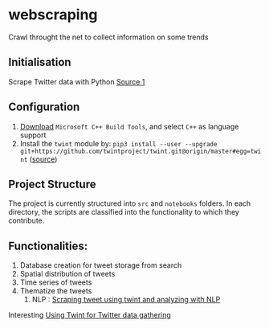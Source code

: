 # webscraping

Crawl throught the net to collect information on some trends

## Initialisation

Scrape Twitter data with Python [Source 1](https://www.natasshaselvaraj.com/how-to-scrape-twitter/) 

## Configuration

1. [Download](https://visualstudio.microsoft.com/downloads/#build-tools-for-visual-studio-2019) `Microsoft C++ Build Tools`, and select `C++` as language support
2. Install the `twint` module by: `pip3 install --user --upgrade git+https://github.com/twintproject/twint.git@origin/master#egg=twint` ([source](https://github.com/twintproject/twint/issues/915#issuecomment-896612605))

## Project Structure

The project is currently structured into `src` and `notebooks` folders. In each directory, the scripts are classified into the functionality to which they contribute. 

## Functionalities:

1. Database creation for tweet storage from search
2. Spatial distribution of tweets
3. Time series of tweets
4. Thematize the tweets
   1. NLP : [Scraping tweet using twint and analyzing with NLP](https://medium.com/@pragya_paudyal/scraping-tweet-using-twint-and-analyzing-with-nlp-932e01ad5587)


Interesting [Using Twint for Twitter data gathering](https://medium.com/@michael45684568/using-twint-for-twitter-data-gathering-d7197a3d4ce1)